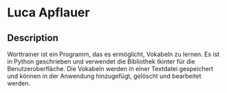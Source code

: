 # Luca Apflauer

## Description

Worttrainer ist ein Programm, das es ermöglicht, Vokabeln zu lernen. Es ist in Python geschrieben und verwendet die Bibliothek tkinter für die Benutzeroberfläche. Die Vokabeln werden in einer Textdatei gespeichert und können in der Anwendung hinzugefügt, gelöscht und bearbeitet werden.

